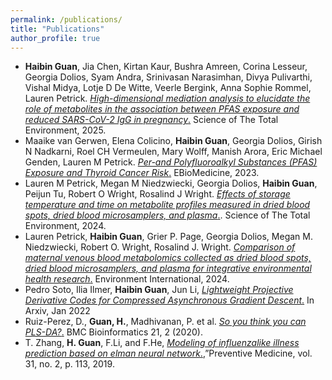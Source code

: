 ```yaml
---
permalink: /publications/
title: "Publications"
author_profile: true
---
```


+ <b>Haibin Guan</b>, Jia Chen, Kirtan Kaur, Bushra Amreen, Corina Lesseur, Georgia Dolios, Syam Andra, Srinivasan Narasimhan, Divya Pulivarthi, Vishal Midya, Lotje D De Witte, Veerle Bergink, Anna Sophie Rommel, Lauren Petrick. [*High-dimensional mediation analysis to elucidate the role of metabolites in the association between PFAS exposure and reduced SARS-CoV-2 IgG in pregnancy*.](https://authors.elsevier.com/c/1l0RrB8cd46QR) Science of The Total Environment, 2025.
+ Maaike van Gerwen, Elena Colicino, <b>Haibin Guan</b>, Georgia Dolios, Girish N Nadkarni, Roel CH Vermeulen, Mary Wolff, Manish Arora, Eric Michael Genden, Lauren M Petrick. [*Per-and Polyfluoroalkyl Substances (PFAS) Exposure and Thyroid Cancer Risk*.](https://www.thelancet.com/journals/ebiom/article/PIIS2352-3964(23)00397-3/fulltext?keyword=Heel%20and%20arch%20pain) EBioMedicine, 2023.
+ Lauren M Petrick, Megan M Niedzwiecki, Georgia Dolios, <b>Haibin Guan</b>, Peijun Tu, Robert O Wright, Rosalind J Wright. [*Effects of storage temperature and time on metabolite profiles measured in dried blood spots, dried blood microsamplers, and plasma*.](https://www.sciencedirect.com/science/article/abs/pii/S0048969723080130). Science of The Total Environment, 2024.
+ Lauren Petrick, <b>Haibin Guan</b>, Grier P. Page, Georgia Dolios, Megan M. Niedzwiecki, Robert O. Wright, Rosalind J. Wright. [*Comparison of maternal venous blood metabolomics collected as dried blood spots, dried blood microsamplers, and plasma for integrative environmental health research*.](https://www.sciencedirect.com/science/article/pii/S0160412024002496) Environment International, 2024.
+ Pedro Soto, Ilia Ilmer, <b>Haibin Guan</b>, Jun Li, [*Lightweight Projective Derivative Codes for Compressed Asynchronous Gradient Descent*.](https://arxiv.org/abs/2201.12990) In Arxiv, Jan 2022
+  Ruiz-Perez, D., <b>Guan, H.</b>, Madhivanan, P. et al. [*So you think you can PLS-DA?*.](https://doi.org/10.1186/s12859-019-3310-7) BMC Bioinformatics 21, 2 (2020).
+ T. Zhang, <b>H. Guan</b>, F.Li, and F.He, [*Modeling of influenza­like illness prediction based on elman neural network*.](http://www.zjyfyxzz.com/CN/Y2019/V31/I2/113),”Preventive Medicine, vol. 31, no. 2, p. 113, 2019.
